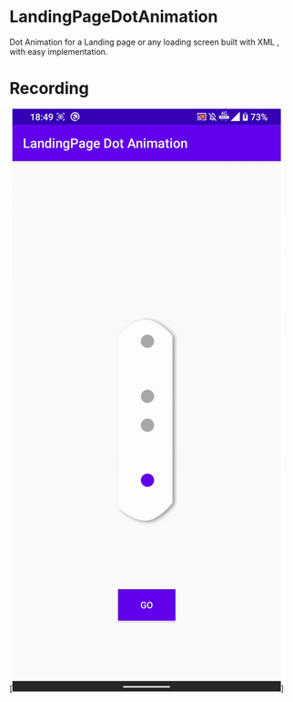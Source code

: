 # LandingPageDotAnimation
Dot Animation for a Landing page or any loading screen built with XML , with easy implementation.
# Recording
[![Recording](https://github.com/W0lFi3-IND/LandingPageDotAnimation/blob/master/screencast.gif.gif)]

